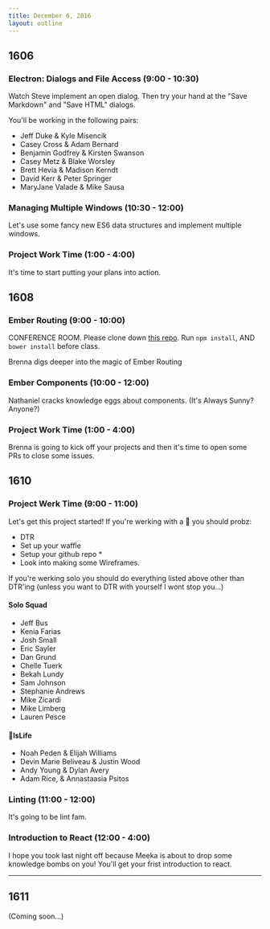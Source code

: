 ```yaml
---
title: December 6, 2016
layout: outline
---
```


## 1606

### Electron: Dialogs and File Access (9:00 - 10:30)

Watch Steve implement an open dialog. Then try your hand at the "Save Markdown" and "Save HTML" dialogs.

You'll be working in the following pairs:

* Jeff Duke & Kyle Misencik
* Casey Cross & Adam Bernard
* Benjamin Godfrey & Kirsten Swanson
* Casey Metz & Blake Worsley
* Brett Hevia & Madison Kerndt
* David Kerr & Peter Springer
* MaryJane Valade & Mike Sausa

### Managing Multiple Windows (10:30 - 12:00)

Let's use some fancy new ES6 data structures and implement multiple windows.

### Project Work Time (1:00 - 4:00)

It's time to start putting your plans into action.

## 1608

### Ember Routing (9:00 - 10:00)

CONFERENCE ROOM. Please clone down [this repo](https://github.com/turingschool-examples/beard-beats-two). Run `npm install`, AND `bower install` before class.

Brenna digs deeper into the magic of Ember Routing

### Ember Components (10:00 - 12:00)

Nathaniel cracks knowledge eggs about components. (It's Always Sunny? Anyone?)

### Project Work Time (1:00 - 4:00)

Brenna is going to kick off your projects and then it's time to open some PRs to close some issues.


## 1610

### Project Werk Time (9:00 - 11:00)

Let's get this project started! If you're werking with a 🍐 you should probz:
 * DTR
 * Set up your waffle
 * Setup your github repo *
 * Look into making some Wireframes.

If you're werking solo you should do everything listed above other than DTR'ing (unless you want to DTR with yourself I wont stop you...)

#### Solo Squad

* Jeff Bus
* Kenia Farias
* Josh Small
* Eric Sayler
* Dan Grund
* Chelle Tuerk
* Bekah Lundy
* Sam Johnson
* Stephanie Andrews
* Mike Zicardi
* Mike Limberg  
* Lauren Pesce

#### 🍐IsLife

* Noah Peden & Elijah Williams
* Devin Marie Beliveau & Justin Wood   
* Andy Young & Dylan Avery
* Adam Rice, & Annastaasia Psitos

### Linting (11:00 - 12:00)

It's going to be lint fam.

### Introduction to React (12:00 - 4:00)

I hope you took last night off because Meeka is about to drop some knowledge bombs on you! You'll get your frist introduction to react.
***

## 1611

(Coming soon...)
